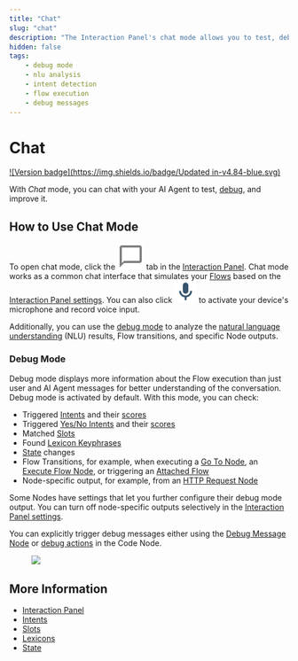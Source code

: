 ```yaml
---
title: "Chat"
slug: "chat"
description: "The Interaction Panel's chat mode allows you to test, debug, and improve your AI Agent."
hidden: false
tags:
    - debug mode
    - nlu analysis
    - intent detection
    - flow execution
    - debug messages
---
```


# Chat

[![Version badge](https://img.shields.io/badge/Updated in-v4.84-blue.svg)](../../../release-notes/4.84.md)

With _Chat_ mode, you can chat with your AI Agent to test, [debug](#debug-mode), and improve it.

## How to Use Chat Mode

To open chat mode, click the ![chat](../../../_assets/icons/chat-interaction-panel.svg) tab in the [Interaction Panel](overview.md). Chat mode works as a common chat interface that simulates your [Flows](../../build/flows/overview.md) based on the [Interaction Panel settings](overview.md). You can also click ![record-audio](../../../_assets/icons/record-audio.svg) to activate your device's microphone and record voice input.

Additionally, you can use the [debug mode](#debug-mode) to analyze the [natural language understanding](../../empower/nlu/overview.md) (NLU) results, Flow transitions, and specific Node outputs.

### Debug Mode

Debug mode displays more information about the Flow execution than just user and AI Agent messages for better understanding of the conversation. Debug mode is activated by default. With this mode, you can check:

- Triggered [Intents](../../empower/nlu/intents/overview.md) and their [scores](../../empower/nlu/intents/intent-analyzer.md)
- Triggered [Yes/No Intents](../../empower/nlu/intents/yes-no-intents.md) and their [scores](../../empower/nlu/intents/intent-analyzer.md)
- Matched [Slots](../../empower/nlu/slots/overview.md)
- Found [Lexicon Keyphrases](../../empower/nlu/slots/user-defined/lexicon.md)
- [State](./state.md) changes
- Flow Transitions, for example, when executing a [Go To Node](../../build/node-reference/logic/go-to.md), an [Execute Flow Node](../../build/node-reference/logic/execute-flow.md), or triggering an [Attached Flow](../../empower/nlu/attachments.md)
- Node-specific output, for example, from an [HTTP Request Node](../../build/node-reference/service/http-request.md)

Some Nodes have settings that let you further configure their debug mode output. You can turn off node-specific outputs selectively in the [Interaction Panel settings](overview.md#configure-the-interaction-panel).

You can explicitly trigger debug messages either using the [Debug Message Node](../../build/node-reference/basic/debug-message.md) or [debug actions](../../build/node-reference/basic/code/actions.md) in the Code Node.

<figure>
  <img class="image-center" src="../../../../_assets/ai/test/interaction-panel/interaction-panel-chat-tab-debug-mode.png" width="60%" />
</figure>

## More Information

- [Interaction Panel](overview.md)
- [Intents](../../empower/nlu/intents/overview.md)
- [Slots](../../empower/nlu/slots/overview.md)
- [Lexicons](../../empower/nlu/slots/user-defined/lexicon.md)
- [State](state.md)

